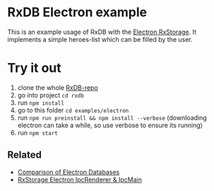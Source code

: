 # RxDB Electron example

This is an example usage of RxDB with the [Electron RxStorage](https://rxdb.info/electron.html). It implements a simple heroes-list which can be filled by the user.

# Try it out

1. clone the whole [RxDB-repo](https://github.com/pubkey/rxdb)
2. go into project `cd rxdb`
3. run `npm install`
4. go to this folder `cd examples/electron`
5. run `npm run preinstall && npm install --verbose` (downloading electron can take a while, so use verbose to ensure its running)
6. run `npm start`

## Related

-   [Comparison of Electron Databases](https://rxdb.info/electron-database.html)
-   [RxStorage Electron IpcRenderer & IpcMain](https://rxdb.info/electron.html)
